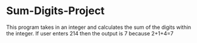 # Sum-Digits-Project
This program takes in an integer and calculates the sum of the digits within the integer. If user enters 214 then the output is 7 because 2+1+4=7
